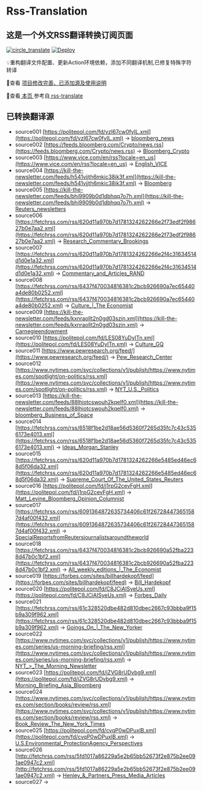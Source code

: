 #  Rss-Translation

## 这是一个外文RSS翻译转换订阅页面 

[![circle_translate](https://github.com/ueui/rss-translate/actions/workflows/circle_translate.yml/badge.svg)](https://github.com/ueui/rss-translate/actions/workflows/circle_translate.yml) [![Deploy](https://github.com/ueui/rss-translate/actions/workflows/jekyll-gh-pages.yml/badge.svg)](https://github.com/ueui/rss-translate/actions/workflows/jekyll-gh-pages.yml)

 💡重构翻译文件配置、更新Action环境依赖，添加不同翻译机制,已修复特殊字符转译

 📢查看 [项目修改完善、已添加源及使用说明](https://github.com/ueui/rss-translate/tree/main/illustrate)

 📢查看[ 本页 ](https://ueui.github.io/rss-translate) 参考自[ rss-translate ](https://github.com/talengu/rss-translate)

## 已转换翻译源
 - source001 [https://politepol.com/fd/vzI67cw0fyIL.xml](https://politepol.com/fd/vzI67cw0fyIL.xml) -> [bloomberg_news](rss/bloomberg_news.xml)
 - source002 [https://feeds.bloomberg.com/Crypto/news.rss](https://feeds.bloomberg.com/Crypto/news.rss) -> [Bloomberg_Crypto](rss/Bloomberg_Crypto.xml)
 - source003 [https://www.vice.com/en/rss?locale=en_us](https://www.vice.com/en/rss?locale=en_us) -> [English_VICE](rss/English_VICE.xml)
 - source004 [https://kill-the-newsletter.com/feeds/h541vjjth6mkic38ik3f.xml](https://kill-the-newsletter.com/feeds/h541vjjth6mkic38ik3f.xml) -> [Bloomberg](rss/Bloomberg.xml)
 - source005 [https://kill-the-newsletter.com/feeds/bhi9909b0d1dbhqq7o7h.xml](https://kill-the-newsletter.com/feeds/bhi9909b0d1dbhqq7o7h.xml) -> [Reuters_newsletters](rss/Reuters_newsletters.xml)
 - source006 [https://fetchrss.com/rss/620d11a970b7d1781324262266e2f73edf2f98627b0e7aa2.xml](https://fetchrss.com/rss/620d11a970b7d1781324262266e2f73edf2f98627b0e7aa2.xml) -> [Research_Commentary_Brookings](rss/Research_Commentary_Brookings.xml)
 - source007 [https://fetchrss.com/rss/620d11a970b7d1781324262266e2f4c31634514d1d0e1a32.xml](https://fetchrss.com/rss/620d11a970b7d1781324262266e2f4c31634514d1d0e1a32.xml) -> [Commentary_and_Articles_RAND](rss/Commentary_and_Articles_RAND.xml)
 - source008 [https://fetchrss.com/rss/6437f470034816381c2bcb926690a7ec65440a4de80b0252.xml](https://fetchrss.com/rss/6437f470034816381c2bcb926690a7ec65440a4de80b0252.xml) -> [Culture_|_The Economist](rss/Culture_%7C_The%20Economist.xml)
 - source009 [https://kill-the-newsletter.com/feeds/kxnraollt2n0gd03szin.xml](https://kill-the-newsletter.com/feeds/kxnraollt2n0gd03szin.xml) -> [Carnegieendowment](rss/Carnegieendowment.xml)
 - source010 [https://politepol.com/fd/LES08YuDyITn.xml](https://politepol.com/fd/LES08YuDyITn.xml) -> [Culture_GQ](rss/Culture_GQ.xml)
 - source011 [https://www.pewresearch.org/feed/](https://www.pewresearch.org/feed/) -> [Pew_Research_Center](rss/Pew_Research_Center.xml)
 - source012 [https://www.nytimes.com/svc/collections/v1/publish/https://www.nytimes.com/spotlight/on-politics/rss.xml](https://www.nytimes.com/svc/collections/v1/publish/https://www.nytimes.com/spotlight/on-politics/rss.xml) -> [NYT_U.S._Politics](rss/NYT_U.S._Politics.xml)
 - source013 [https://kill-the-newsletter.com/feeds/88lhiotcswouh2kqelf0.xml](https://kill-the-newsletter.com/feeds/88lhiotcswouh2kqelf0.xml) -> [bloomberg_Business_of_Space](rss/bloomberg_Business_of_Space.xml)
 - source014 [https://fetchrss.com/rss/6518f1be2d18ae56d5360f7265d35fc7c43c5356173e4013.xml](https://fetchrss.com/rss/6518f1be2d18ae56d5360f7265d35fc7c43c5356173e4013.xml) -> [Ideas_Morgan_Stanley](rss/Ideas_Morgan_Stanley.xml)
 - source015 [https://fetchrss.com/rss/620d11a970b7d1781324262266e5485ed46ec68d5f06da32.xml](https://fetchrss.com/rss/620d11a970b7d1781324262266e5485ed46ec68d5f06da32.xml) -> [Supreme_Court_Of_The_United_States_Reuters](rss/Supreme_Court_Of_The_United_States_Reuters.xml)
 - source016 [https://politepol.com/fd/j1rpG2cevFgH.xml](https://politepol.com/fd/j1rpG2cevFgH.xml) -> [Matt_Levine_Bloomberg_Opinion_Columnist](rss/Matt_Levine_Bloomberg_Opinion_Columnist.xml)
 - source017 [https://fetchrss.com/rss/6091364872635734406c61f267284473651587d4af00f432.xml](https://fetchrss.com/rss/6091364872635734406c61f267284473651587d4af00f432.xml) -> [SpecialReportsfromReutersjournalistsaroundtheworld](rss/SpecialReportsfromReutersjournalistsaroundtheworld.xml)
 - source018 [https://fetchrss.com/rss/6437f470034816381c2bcb926690a52fba2238d47b0c1bf2.xml](https://fetchrss.com/rss/6437f470034816381c2bcb926690a52fba2238d47b0c1bf2.xml) -> [All_weekly_editions_|_The_Economist](rss/All_weekly_editions_%7C_The_Economist.xml)
 - source019 [https://forbes.com/sites/billhardekopf/feed](https://forbes.com/sites/billhardekopf/feed) -> [Bill_Hardekopf](rss/Bill_Hardekopf.xml)
 - source020 [https://politepol.com/fd/C8JCiAISyeUs.xml](https://politepol.com/fd/C8JCiAISyeUs.xml) -> [Forbes_Daily](rss/Forbes_Daily.xml)
 - source021 [https://fetchrss.com/rss/61c328520dbe482d810dbec2667c93bbba9f15b9a309f962.xml](https://fetchrss.com/rss/61c328520dbe482d810dbec2667c93bbba9f15b9a309f962.xml) -> [Goings_On_|_The_New_Yorker](rss/Goings_On_%7C_The_New_Yorker.xml)
 - source022 [https://www.nytimes.com/svc/collections/v1/publish/https://www.nytimes.com/series/us-morning-briefing/rss.xml](https://www.nytimes.com/svc/collections/v1/publish/https://www.nytimes.com/series/us-morning-briefing/rss.xml) -> [NYT_>_The_Morning_Newsletter](rss/NYT_%3E_The_Morning_Newsletter.xml)
 - source023 [https://politepol.com/fd/iZVG8rUDvbg9.xml](https://politepol.com/fd/iZVG8rUDvbg9.xml) -> [Morning_Briefing_Asia_Bloomberg](rss/Morning_Briefing_Asia_Bloomberg.xml)
 - source024 [https://www.nytimes.com/svc/collections/v1/publish/https://www.nytimes.com/section/books/review/rss.xml](https://www.nytimes.com/svc/collections/v1/publish/https://www.nytimes.com/section/books/review/rss.xml) -> [Book_Review_The_New_York_Times](rss/Book_Review_The_New_York_Times.xml)
 - source025 [https://politepol.com/fd/cvqP0wDPuxlB.xml](https://politepol.com/fd/cvqP0wDPuxlB.xml) -> [U.S.Environmental_ProtectionAgency_Perspectives](rss/U.S.Environmental_ProtectionAgency_Perspectives.xml)
 - source026 [http://fetchrss.com/rss/5fd1017a86229a5e2b65bb52673f2e875b2ee091ae0947c2.xml](http://fetchrss.com/rss/5fd1017a86229a5e2b65bb52673f2e875b2ee091ae0947c2.xml) -> [Henley_&_Partners_Press_Media_Articles](rss/Henley_%26_Partners_Press_Media_Articles.xml)
 - source027 []() -> [](rss/.xml)

